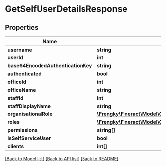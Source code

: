 # GetSelfUserDetailsResponse

## Properties
Name | Type | Description | Notes
------------ | ------------- | ------------- | -------------
**username** | **string** |  | [optional] 
**userId** | **int** |  | [optional] 
**base64EncodedAuthenticationKey** | **string** |  | [optional] 
**authenticated** | **bool** |  | [optional] 
**officeId** | **int** |  | [optional] 
**officeName** | **string** |  | [optional] 
**staffId** | **int** |  | [optional] 
**staffDisplayName** | **string** |  | [optional] 
**organisationalRole** | [**\Frengky\Fineract\Model\GetSelfUserDetailsOrganisationalRole**](GetSelfUserDetailsOrganisationalRole.md) |  | [optional] 
**roles** | [**\Frengky\Fineract\Model\GetSelfUserDetailsRoles[]**](GetSelfUserDetailsRoles.md) |  | [optional] 
**permissions** | **string[]** |  | [optional] 
**isSelfServiceUser** | **bool** |  | [optional] 
**clients** | **int[]** |  | [optional] 

[[Back to Model list]](../../README.md#documentation-for-models) [[Back to API list]](../../README.md#documentation-for-api-endpoints) [[Back to README]](../../README.md)

